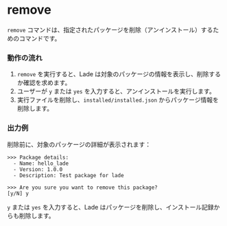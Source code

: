 # remove

`remove` コマンドは、指定されたパッケージを削除（アンインストール）するためのコマンドです。

### 動作の流れ

1. `remove` を実行すると、Lade は対象のパッケージの情報を表示し、削除するか確認を求めます。
2. ユーザーが `y` または `yes` を入力すると、アンインストールを実行します。
3. 実行ファイルを削除し、`installed/installed.json` からパッケージ情報を削除します。

### 出力例

削除前に、対象のパッケージの詳細が表示されます：

```
>>> Package details:
  - Name: hello_lade
  - Version: 1.0.0
  - Description: Test package for lade

>>> Are you sure you want to remove this package?
[y/N] y
```

`y` または `yes` を入力すると、Lade はパッケージを削除し、インストール記録からも削除します。
